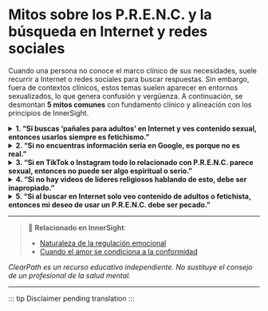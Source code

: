 ﻿# Mitos sobre los P.R.E.N.C. y la búsqueda en Internet y redes sociales

Cuando una persona no conoce el marco clínico de sus necesidades, suele recurrir a Internet o redes sociales para buscar respuestas. Sin embargo, fuera de contextos clínicos, estos temas suelen aparecer en entornos sexualizados, lo que genera confusión y vergüenza. A continuación, se desmontan **5 mitos comunes** con fundamento clínico y alineación con los principios de InnerSight.

<details>
<summary><strong>1. “Si buscas ‘pañales para adultos’ en Internet y ves contenido sexual, entonces usarlos siempre es fetichismo.”</strong></summary>
<p><strong>Realidad:</strong> Los algoritmos de búsqueda y redes sociales priorizan el contenido viral o sexualizado, no el clínico. Esto no significa que todas las personas que usan pañales tengan un fetiche. En el contexto del P.R.E.N.C., su uso es regulatorio, no erótico.<br><strong>Riesgo:</strong> Se asume intención sexual donde hay necesidad neurológica, generando vergüenza injusta y evitando que personas fieles busquen apoyo.</p>
</details>

<details>
<summary><strong>2. “Si no encuentras información seria en Google, es porque no es real.”</strong></summary>
<p><strong>Realidad:</strong> La falta de visibilidad clínica pública no niega la existencia de una necesidad legítima. Muchos recursos sobre regulación emocional no convencional están en literatura especializada (neurociencia, trauma, terapia ocupacional), no en búsquedas generales.<br><strong>Riesgo:</strong> Se desacredita la experiencia personal por ausencia de resultados en Internet, en lugar de buscar fuentes clínicas confiables.</p>
</details>

<details>
<summary><strong>3. “Si en TikTok o Instagram todo lo relacionado con P.R.E.N.C. parece sexual, entonces no puede ser algo espiritual o serio.”</strong></summary>
<p><strong>Realidad:</strong> Las redes sociales amplifican lo sensacional, no lo representativo. El hecho de que un tema se sexualice en redes no invalida su uso legítimo en contextos de salud mental.<br><strong>Riesgo:</strong> Se juzga una necesidad profunda por su representación distorsionada en medios no clínicos.</p>
</details>

<details>
<summary><strong>4. “Si no hay videos de líderes religiosos hablando de esto, debe ser inapropiado.”</strong></summary>
<p><strong>Realidad:</strong> La ausencia de discusión pública no equivale a condena doctrinal. Muchos temas de salud mental y neurológica son nuevos en el discurso pastoral, pero no contradictorios con el Evangelio. Como afirma InnerSight, la dignidad espiritual no depende de la visibilidad pública de una necesidad.<br><strong>Riesgo:</strong> Se equipara el silencio institucional con desaprobación moral.</p>
</details>

<details>
<summary><strong>5. “Si al buscar en Internet solo veo contenido de adultos o fetichista, entonces mi deseo de usar un P.R.E.N.C. debe ser pecado.”</strong></summary>
<p><strong>Realidad:</strong> La intención define la naturaleza moral, no el objeto en sí. Usar un pañal para sentirse seguro al dormir —sin componente sexual— es una forma de cuidar el templo del Espíritu, no una transgresión. Como enseña InnerSight, las estrategias de regulación emocional no están relacionadas con la orientación sexual ni con preferencias inapropiadas.<br><strong>Riesgo:</strong> Se internaliza culpa por una necesidad legítima, lo que puede llevar al aislamiento espiritual y emocional.</p>
</details>

---

> 🔗 **Relacionado en InnerSight**:  
> - [Naturaleza de la regulación emocional](https://inner-clarity.github.io/InnerSight/es#naturaleza-de-la-regulación-emocional)  
> - [Cuando el amor se condiciona a la conformidad](https://inner-clarity.github.io/InnerSight/es#cuando-el-amor-se-condiciona-a-la-conformidad)

*ClearPath es un recurso educativo independiente. No sustituye el consejo de un profesional de la salud mental.*

---

::: tip
Disclaimer pending translation
:::
